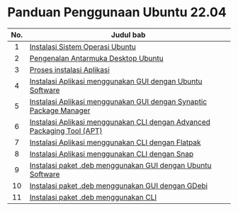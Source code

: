 # Panduan Penggunaan Ubuntu 22.04
| No. | Judul bab |
| :-: | ----------- |
| 1 | [Instalasi Sistem Operasi Ubuntu](Panduan/instalasi_ubuntu.md) |
| 2 | [Pengenalan Antarmuka Desktop Ubuntu](Panduan/pengenalan_ubuntu_desktop.md) |
| 3 | [Proses instalasi Aplikasi](Panduan/proses_instalasi_aplikasi.md) |
| 4 | [Instalasi Aplikasi menggunakan GUI dengan Ubuntu Software](Panduan/instalasi_gui_ubuntu_software.md) |
| 5 | [Instalasi Aplikasi menggunakan GUI dengan Synaptic Package Manager](Panduan/instalasi_gui_synaptic.md) |
| 6 | [Instalasi Aplikasi menggunakan CLI dengan Advanced Packaging Tool (APT)](Panduan/instalasi_cli_apt.md) |
| 7 | [Instalasi Aplikasi menggunakan CLI dengan Flatpak](Panduan/instalasi_cli_apt.md) |
| 8 | [Instalasi Aplikasi menggunakan CLI dengan Snap](Panduan/instalasi_cli_snap.md) |
| 9 | [Instalasi paket .deb menggunakan GUI dengan Ubuntu Software](Panduan/instalasi_deb_gui_ubuntu_software.md) |
| 10 | [Instalasi paket .deb menggunakan GUI dengan GDebi](Panduan/instalasi_deb_gui_gdebi.md) |
| 11 | [Instalasi paket .deb menggunakan CLI](Panduan/instalasi_deb_cli.md) |